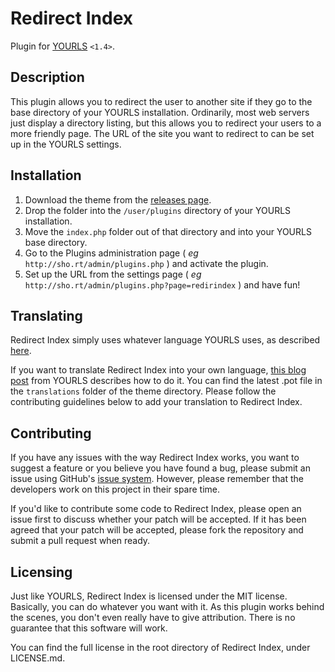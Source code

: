 Redirect Index
==============
Plugin for [YOURLS](http://yourls.org) `<1.4>`. 

Description
-----------
This plugin allows you to redirect the user to another site if they go to the base directory of your YOURLS installation. Ordinarily, most web servers just display a directory listing, but this allows you to redirect your users to a more friendly page. The URL of the site you want to redirect to can be set up in the YOURLS settings.

Installation
------------
1. Download the theme from the [releases page](https://github.com/tomslominski/yourls-redirect-index/releases).
2. Drop the folder into the `/user/plugins` directory of your YOURLS installation.
3. Move the `index.php` folder out of that directory and into your YOURLS base directory.
4. Go to the Plugins administration page ( *eg* `http://sho.rt/admin/plugins.php` ) and activate the plugin.
5. Set up the URL from the settings page ( *eg* `http://sho.rt/admin/plugins.php?page=redirindex` ) and have fun!

Translating
-----------
Redirect Index simply uses whatever language YOURLS uses, as described [here](https://github.com/YOURLS/YOURLS/wiki/YOURLS-in-your-language#install-yourls-in-your-language).

If you want to translate Redirect Index into your own language, [this blog post](http://blog.yourls.org/2013/02/workshop-how-to-create-your-own-translation-file-for-yourls/) from YOURLS describes how to do it. You can find the latest .pot file in the `translations` folder of the theme directory. Please follow the contributing guidelines below to add your translation to Redirect Index.

Contributing
------------
If you have any issues with the way Redirect Index works, you want to suggest a feature or you believe you have found a bug, please submit an issue using GitHub's [issue system](https://github.com/tomslominski/yourls-redirect-index/issues). However, please remember that the developers work on this project in their spare time.

If you'd like to contribute some code to Redirect Index, please open an issue first to discuss whether your patch will be accepted. If it has been agreed that your patch will be accepted, please fork the repository and submit a pull request when ready.

Licensing
---------
Just like YOURLS, Redirect Index is licensed under the MIT license. Basically, you can do whatever you want with it. As this plugin works behind the scenes, you don't even really have to give attribution. There is no guarantee that this software will work.

You can find the full license in the root directory of Redirect Index, under LICENSE.md.
